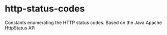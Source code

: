# http-status-codes
Constants enumerating the HTTP status codes. Based on the Java Apache HttpStatus API

